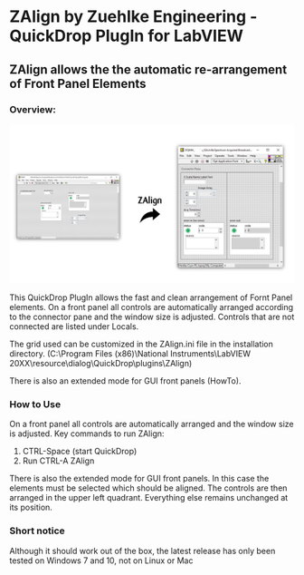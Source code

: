 # ZAlign by Zuehlke Engineering - QuickDrop PlugIn for LabVIEW
## ZAlign allows the the automatic re-arrangement of Front Panel Elements
### Overview:

![Example of ZAlign](https://github.com/Zuehlke/ZAlign/blob/main/ZAlign/ZAlign.jpg)

This QuickDrop PlugIn allows the fast and clean arrangement of Fornt Panel elements.
On a front panel all controls are automatically arranged according to the connector pane and the window size is adjusted.
Controls that are not connected are listed under Locals.

The grid used can be customized in the ZAlign.ini file in the installation directory.
(C:\Program Files (x86)\National Instruments\LabVIEW 20XX\resource\dialog\QuickDrop\plugins\ZAlign)

There is also an extended mode for GUI front panels (HowTo).

### How to Use

On a front panel all controls are automatically arranged and the window size is adjusted.
Key commands to run ZAlign:
1) CTRL-Space (start QuickDrop)
2) Run CTRL-A ZAlign

There is also the extended mode for GUI front panels. In this case the elements must be selected which
should be aligned. The controls are then arranged in the upper left quadrant. Everything else remains
unchanged at its position.

### Short notice

Although it should work out of the box, the latest release has only been tested on Windows 7 and 10, not on Linux or Mac
